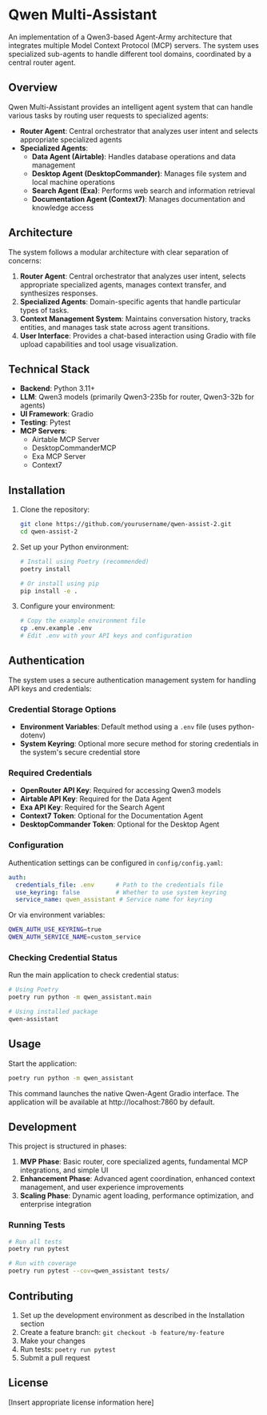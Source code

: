 # Qwen Multi-Assistant

An implementation of a Qwen3-based Agent-Army architecture that integrates multiple Model Context Protocol (MCP) servers. The system uses specialized sub-agents to handle different tool domains, coordinated by a central router agent.

## Overview

Qwen Multi-Assistant provides an intelligent agent system that can handle various tasks by routing user requests to specialized agents:

- **Router Agent**: Central orchestrator that analyzes user intent and selects appropriate specialized agents
- **Specialized Agents**:
  - **Data Agent (Airtable)**: Handles database operations and data management
  - **Desktop Agent (DesktopCommander)**: Manages file system and local machine operations
  - **Search Agent (Exa)**: Performs web search and information retrieval
  - **Documentation Agent (Context7)**: Manages documentation and knowledge access

## Architecture

The system follows a modular architecture with clear separation of concerns:

1. **Router Agent**: Central orchestrator that analyzes user intent, selects appropriate specialized agents, manages context transfer, and synthesizes responses.
2. **Specialized Agents**: Domain-specific agents that handle particular types of tasks.
3. **Context Management System**: Maintains conversation history, tracks entities, and manages task state across agent transitions.
4. **User Interface**: Provides a chat-based interaction using Gradio with file upload capabilities and tool usage visualization.

## Technical Stack

- **Backend**: Python 3.11+
- **LLM**: Qwen3 models (primarily Qwen3-235b for router, Qwen3-32b for agents)
- **UI Framework**: Gradio
- **Testing**: Pytest
- **MCP Servers**:
  - Airtable MCP Server
  - DesktopCommanderMCP
  - Exa MCP Server
  - Context7

## Installation

1. Clone the repository:
   ```bash
   git clone https://github.com/yourusername/qwen-assist-2.git
   cd qwen-assist-2
   ```

2. Set up your Python environment:
   ```bash
   # Install using Poetry (recommended)
   poetry install

   # Or install using pip
   pip install -e .
   ```

3. Configure your environment:
   ```bash
   # Copy the example environment file
   cp .env.example .env
   # Edit .env with your API keys and configuration
   ```

## Authentication

The system uses a secure authentication management system for handling API keys and credentials:

### Credential Storage Options

- **Environment Variables**: Default method using a `.env` file (uses python-dotenv)
- **System Keyring**: Optional more secure method for storing credentials in the system's secure credential store

### Required Credentials

- **OpenRouter API Key**: Required for accessing Qwen3 models
- **Airtable API Key**: Required for the Data Agent
- **Exa API Key**: Required for the Search Agent
- **Context7 Token**: Optional for the Documentation Agent
- **DesktopCommander Token**: Optional for the Desktop Agent

### Configuration

Authentication settings can be configured in `config/config.yaml`:

```yaml
auth:
  credentials_file: .env      # Path to the credentials file
  use_keyring: false          # Whether to use system keyring
  service_name: qwen_assistant # Service name for keyring
```

Or via environment variables:

```bash
QWEN_AUTH_USE_KEYRING=true
QWEN_AUTH_SERVICE_NAME=custom_service
```

### Checking Credential Status

Run the main application to check credential status:

```bash
# Using Poetry
poetry run python -m qwen_assistant.main

# Using installed package
qwen-assistant
```

## Usage

Start the application:

```bash
poetry run python -m qwen_assistant
```

This command launches the native Qwen-Agent Gradio interface. The application
will be available at http://localhost:7860 by default.

## Development

This project is structured in phases:

1. **MVP Phase**: Basic router, core specialized agents, fundamental MCP integrations, and simple UI
2. **Enhancement Phase**: Advanced agent coordination, enhanced context management, and user experience improvements
3. **Scaling Phase**: Dynamic agent loading, performance optimization, and enterprise integration

### Running Tests

```bash
# Run all tests
poetry run pytest

# Run with coverage
poetry run pytest --cov=qwen_assistant tests/
```

## Contributing

1. Set up the development environment as described in the Installation section
2. Create a feature branch: `git checkout -b feature/my-feature`
3. Make your changes
4. Run tests: `poetry run pytest`
5. Submit a pull request

## License

[Insert appropriate license information here]